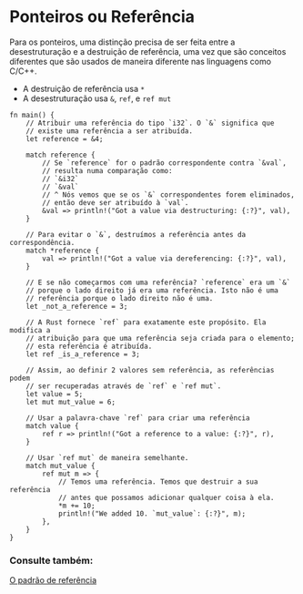 # Ponteiros ou Referência

Para os ponteiros, uma distinção precisa de ser feita entre a desestruturação e a destruição de referência, uma vez que são conceitos diferentes que são usados de maneira diferente nas linguagens como C/C++.

* A destruição de referência usa `*`
* A desestruturação usa `&`, `ref`, e `ref mut`

```rust,editable
fn main() {
    // Atribuir uma referência do tipo `i32`. O `&` significa que
    // existe uma referência a ser atribuída.
    let reference = &4;

    match reference {
        // Se `reference` for o padrão correspondente contra `&val`,
        // resulta numa comparação como:
        // `&i32`
        // `&val`
        // ^ Nós vemos que se os `&` correspondentes forem eliminados,
        // então deve ser atribuído à `val`.
        &val => println!("Got a value via destructuring: {:?}", val),
    }

    // Para evitar o `&`, destruímos a referência antes da correspondência.
    match *reference {
        val => println!("Got a value via dereferencing: {:?}", val),
    }

    // E se não começarmos com uma referência? `reference` era um `&`
    // porque o lado direito já era uma referência. Isto não é uma
    // referência porque o lado direito não é uma.
    let _not_a_reference = 3;

    // A Rust fornece `ref` para exatamente este propósito. Ela modifica a
    // atribuição para que uma referência seja criada para o elemento;
    // esta referência é atribuída.
    let ref _is_a_reference = 3;

    // Assim, ao definir 2 valores sem referência, as referências podem
    // ser recuperadas através de `ref` e `ref mut`.
    let value = 5;
    let mut mut_value = 6;

    // Usar a palavra-chave `ref` para criar uma referência
    match value {
        ref r => println!("Got a reference to a value: {:?}", r),
    }

    // Usar `ref mut` de maneira semelhante.
    match mut_value {
        ref mut m => {
            // Temos uma referência. Temos que destruir a sua referência
            // antes que possamos adicionar qualquer coisa à ela.
            *m += 10;
            println!("We added 10. `mut_value`: {:?}", m);
        },
    }
}
```

### Consulte também:

[O padrão de referência](../../../scope/borrow/ref.md)

